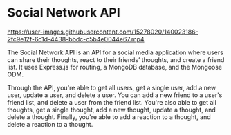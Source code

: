 # Social Network API

https://user-images.githubusercontent.com/15278020/140023186-2fc9e12f-6c1d-4438-bbdc-c5b4e0044e67.mp4

The Social Network API is an API for a social media application where users can share their thoughts, react to their friends’ thoughts, and create a friend list. It uses Express.js for routing, a MongoDB database, and the Mongoose ODM.

Through the API, you're able to get all users, get a single user, add a new user, update a user, and delete a user. You can add a new friend to a user's friend list, and delete a user from the friend list. You're also able to get all thoughts, get a single thought, add a new thought, update a thought, and delete a thought. Finally, you're able to add a reaction to a thought, and delete a reaction to a thought.
